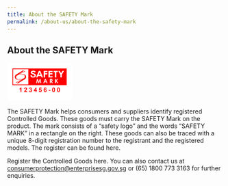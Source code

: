 ```yaml
---
title: About the SAFETY Mark
permalink: /about-us/about-the-safety-mark
---
```

## About the SAFETY Mark

<img src="/images/about/safety-mark.jpg" alt="safety mark" width="30%"/>

The SAFETY Mark helps consumers and suppliers identify registered Controlled Goods. These goods must carry the SAFETY Mark on the product. The mark consists of a “safety logo” and the words “SAFETY MARK” in a rectangle on the right. These goods can also be traced with a unique 8-digit registration number to the registrant and the registered models. The register can be found here.

Register the Controlled Goods here. You can also contact us at consumerprotection@enterprisesg.gov.sg or (65) 1800 773 3163 for further enquiries.
